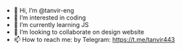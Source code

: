 - 👋 Hi, I’m @tanvir-eng
- 👀 I’m interested in coding
- 🌱 I’m currently learning JS
- 💞️ I’m looking to collaborate on design website
- 📫 How to reach me: by Telegram: https://t.me/tanvir443

<!---
tanvir-eng/tanvir-eng is a ✨ special ✨ repository because its `README.md` (this file) appears on your GitHub profile.
You can click the Preview link to take a look at your changes.
--->

